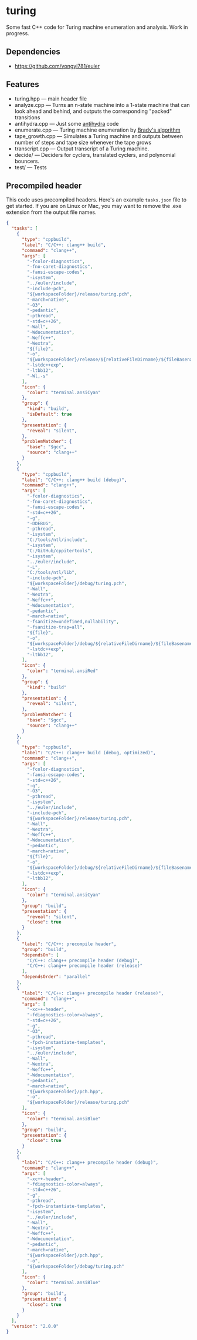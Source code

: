 # turing
Some fast C++ code for Turing machine enumeration and analysis. Work in progress.

## Dependencies
* https://github.com/yongyi781/euler

## Features
* turing.hpp &mdash; main header file
* analyze.cpp &mdash; Turns an n-state machine into a 1-state machine that can look ahead and behind, and outputs the corresponding "packed" transitions
* antihydra.cpp &mdash; Just some [antihydra](https://wiki.bbchallenge.org/wiki/Antihydra) code
* enumerate.cpp &mdash; Turing machine enumeration by [Brady's algorithm](https://nickdrozd.github.io/2022/01/14/bradys-algorithm.html)
* tape_growth.cpp &mdash; Simulates a Turing machine and outputs between number of steps and tape size whenever the tape grows
* transcript.cpp &mdash; Output transcript of a Turing machine.
* decide/ &mdash; Deciders for cyclers, translated cyclers, and polynomial bouncers.
* test/ &mdash; Tests

## Precompiled header
This code uses precompiled headers. Here's an example `tasks.json` file to get started. If you are on Linux or Mac, you may want to remove the .exe extension from the output file names.
```json
{
  "tasks": [
    {
      "type": "cppbuild",
      "label": "C/C++: clang++ build",
      "command": "clang++",
      "args": [
        "-fcolor-diagnostics",
        "-fno-caret-diagnostics",
        "-fansi-escape-codes",
        "-isystem",
        "../euler/include",
        "-include-pch",
        "${workspaceFolder}/release/turing.pch",
        "-march=native",
        "-O3",
        "-pedantic",
        "-pthread",
        "-std=c++26",
        "-Wall",
        "-Wdocumentation",
        "-Weffc++",
        "-Wextra",
        "${file}",
        "-o",
        "${workspaceFolder}/release/${relativeFileDirname}/${fileBasenameNoExtension}.exe",
        "-lstdc++exp",
        "-ltbb12",
        "-Wl,-s"
      ],
      "icon": {
        "color": "terminal.ansiCyan"
      },
      "group": {
        "kind": "build",
        "isDefault": true
      },
      "presentation": {
        "reveal": "silent",
      },
      "problemMatcher": {
        "base": "$gcc",
        "source": "clang++"
      }
    },
    {
      "type": "cppbuild",
      "label": "C/C++: clang++ build (debug)",
      "command": "clang++",
      "args": [
        "-fcolor-diagnostics",
        "-fno-caret-diagnostics",
        "-fansi-escape-codes",
        "-std=c++26",
        "-g",
        "-DDEBUG",
        "-pthread",
        "-isystem",
        "C:/tools/ntl/include",
        "-isystem",
        "C:/GitHub/cppitertools",
        "-isystem",
        "../euler/include",
        "-L",
        "C:/tools/ntl/lib",
        "-include-pch",
        "${workspaceFolder}/debug/turing.pch",
        "-Wall",
        "-Wextra",
        "-Weffc++",
        "-Wdocumentation",
        "-pedantic",
        "-march=native",
        "-fsanitize=undefined,nullability",
        "-fsanitize-trap=all",
        "${file}",
        "-o",
        "${workspaceFolder}/debug/${relativeFileDirname}/${fileBasenameNoExtension}.exe",
        "-lstdc++exp",
        "-ltbb12",
      ],
      "icon": {
        "color": "terminal.ansiRed"
      },
      "group": {
        "kind": "build"
      },
      "presentation": {
        "reveal": "silent",
      },
      "problemMatcher": {
        "base": "$gcc",
        "source": "clang++"
      }
    },
    {
      "type": "cppbuild",
      "label": "C/C++: clang++ build (debug, optimized)",
      "command": "clang++",
      "args": [
        "-fcolor-diagnostics",
        "-fansi-escape-codes",
        "-std=c++26",
        "-g",
        "-O3",
        "-pthread",
        "-isystem",
        "../euler/include",
        "-include-pch",
        "${workspaceFolder}/release/turing.pch",
        "-Wall",
        "-Wextra",
        "-Weffc++",
        "-Wdocumentation",
        "-pedantic",
        "-march=native",
        "${file}",
        "-o",
        "${workspaceFolder}/debug/${relativeFileDirname}/${fileBasenameNoExtension}.exe",
        "-lstdc++exp",
        "-ltbb12",
      ],
      "icon": {
        "color": "terminal.ansiCyan"
      },
      "group": "build",
      "presentation": {
        "reveal": "silent",
        "close": true
      }
    },
    {
      "label": "C/C++: precompile header",
      "group": "build",
      "dependsOn": [
        "C/C++: clang++ precompile header (debug)",
        "C/C++: clang++ precompile header (release)"
      ],
      "dependsOrder": "parallel"
    },
    {
      "label": "C/C++: clang++ precompile header (release)",
      "command": "clang++",
      "args": [
        "-xc++-header",
        "-fdiagnostics-color=always",
        "-std=c++26",
        "-g",
        "-O3",
        "-pthread",
        "-fpch-instantiate-templates",
        "-isystem",
        "../euler/include",
        "-Wall",
        "-Wextra",
        "-Weffc++",
        "-Wdocumentation",
        "-pedantic",
        "-march=native",
        "${workspaceFolder}/pch.hpp",
        "-o",
        "${workspaceFolder}/release/turing.pch"
      ],
      "icon": {
        "color": "terminal.ansiBlue"
      },
      "group": "build",
      "presentation": {
        "close": true
      }
    },
    {
      "label": "C/C++: clang++ precompile header (debug)",
      "command": "clang++",
      "args": [
        "-xc++-header",
        "-fdiagnostics-color=always",
        "-std=c++26",
        "-g",
        "-pthread",
        "-fpch-instantiate-templates",
        "-isystem",
        "../euler/include",
        "-Wall",
        "-Wextra",
        "-Weffc++",
        "-Wdocumentation",
        "-pedantic",
        "-march=native",
        "${workspaceFolder}/pch.hpp",
        "-o",
        "${workspaceFolder}/debug/turing.pch"
      ],
      "icon": {
        "color": "terminal.ansiBlue"
      },
      "group": "build",
      "presentation": {
        "close": true
      }
    }
  ],
  "version": "2.0.0"
}
```
